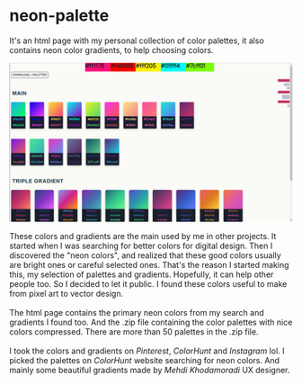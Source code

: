 # neon-palette
It's an html page with my personal collection of color palettes, it also contains neon color gradients, to help choosing colors.

![html-palette](neon-palette(1366x768).png)

These colors and gradients are the main used by me in other projects. It started when I was searching for better colors for digital design. Then I discovered the "neon colors", and realized that these good colors usually are bright ones or careful selected ones. That's the reason I started making this, my selection of palettes and gradients. Hopefully, it can help other people too. So I decided to let it public. I found these colors useful to make from pixel art to vector design.
\
\
The html page contains the primary neon colors from my search and gradients I found too. And the .zip file containing the color palettes with nice colors compressed. There are more than 50 palettes in the .zip file.
\
\
I took the colors and gradients on *Pinterest*, *ColorHunt* and *Instagram* lol.
I picked the palettes on *ColorHunt* website searching for neon colors. And mainly some beautiful gradients made by *Mehdi Khodamoradi* UX designer.

